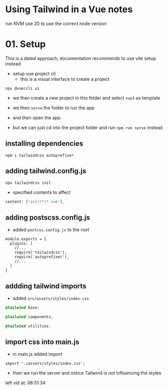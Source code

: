 # Using Tailwind in a Vue notes
run NVM use 20 to use the correct node version

# 01. Setup
This is a dated approach, documentation recommends to use vite setup instead
- setup vue project cli
  - this is a visual interface to create a project
``` shell 05_tailwind-in-vue
npx @vue/cli ui
```
- we then create a new project in this folder and select `vue3` as template
- we then `serve` the folder to run the app 
- and then open the app

- but we can just cd into the project folder and run `npm run serve` instead

## installing dependencies
``` shell
npm i tailwindcss autoprefixer
```

## adding tailwind.config.js
``` shell
npx tailwindcss init
```
- specified contents to affect
``` js tailwind.config.js
content: ['src/**/*.vue'],
```

## adding postscss.config.js
- added `postcss.config.js` to the root
``` JS postcss.config.js
module.exports = {
  plugins: [
    //...
    require('tailwindcss'), 
    require('autoprefixer'), 
    //...
  ]
}
```

## addding tailwind imports
- added `src/assets/styles/index.css`
``` CSS index.css
@tailwind base;

@tailwind components;

@tailwind utilities;
```

## import css into main.js
- in main.js added import
``` JS main.js
import './assets/styles/index.css';
```

- then we run the server and notice Tailwind is not influencing the styles



left vid at: 08:51:34
